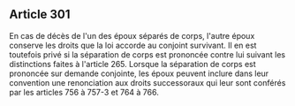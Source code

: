 Article 301
----
En cas de décès de l'un des époux séparés de corps, l'autre époux conserve les
droits que la loi accorde au conjoint survivant. Il en est toutefois privé si la
séparation de corps est prononcée contre lui suivant les distinctions faites à
l'article 265. Lorsque la séparation de corps est prononcée sur demande
conjointe, les époux peuvent inclure dans leur convention une renonciation aux
droits successoraux qui leur sont conférés par les articles 756 à 757-3 et 764 à
766.
